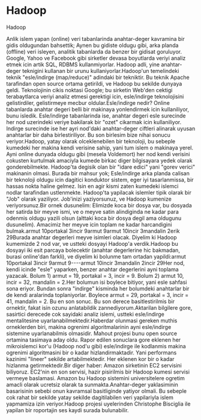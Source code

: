 # Hadoop


Hadoop



Anlik islem yapan (online) veri tabanlarinda anahtar-deger kavramina bir gidis oldugundan bahsettik; Aynen bu gidiste oldugu gibi, arka planda (offline) veri isleyen, analitik tabanlarda da benzer bir gidisat goruluyor. Google, Yahoo ve Facebook gibi sirketler devasa boyutlarda veriyi analiz etmek icin artik SQL, RDBMS kullanmiyorlar. Hadoop adli, yine anahtar-deger teknigini kullanan bir urunu kullaniyorlar.Hadoop'un temelindeki teknik "esle/indirge (map/reduce)" adindaki bir tekniktir. Bu teknik Apache tarafindan open source ortama getirildi, ve Hadoop bu sekilde dunyaya geldi. Teknolojinin cikis noktasi Google; bu sirketin Web'den cektigi terabaytlarca veriyi analiz etmesi gerektigi icin, esle/indirge teknolojisini gelistirdiler, gelistirmeye mecbur oldular.Esle/indirge nedir? Online tabanlarda anahtar degeri belli bir makinaya yonlendirmek icin kullaniliyor, bunu isledik. Esle/indirge tabanlarinda ise, anahtar degeri esle surecinde her nod uzerindeki veriye bakilarak bir "ozet" cikarmak icin kullaniliyor. Indirge surecinde ise her ayri nod'daki anahtar-deger ciftleri alinarak uyusan anahtarlar bir daha birlestiriliyor. Bu son birlesim bize nihai sonucu veriyor.Hadoop, yatay olarak olceklenebilen bir teknoloji, bu sebeple kumedeki her makina kendi verisine sahip, yani tum islem o makinaya yerel. Ayni online dunyada oldugu gibi (mesela Voldemort) her nod kendi verisini cokusten kurtulmak amaciyla kumede birkac diger bilgisayara yedek olarak gonderebilmekte. Hadoop'ta degisik olan bir "idare edici" yani "gorev verici" makinanin olmasi. Burada bir mahsur yok; Esle/indirge arka planda calisan bir teknoloji oldugu icin dagitici konduktor sistem, eger iyi tasarlanmissa, bir hassas nokta haline gelmez. Isin en agir kismi zaten kumedeki islemci nodlar tarafindan ustlenmekte. Hadoop'ta yapilacak islemler tipik olarak bir "Job" olarak yaziliyor. Job'inizi yaziyorsunuz, ve Hadoop kumenize veriyorsunuz.Bir ornek dusunelim: Elimizde koca bir dosya var, bu dosyada her satirda bir meyve ismi, ve o meyve satin alindiginda ne kadar para odenmis oldugu yazili olsun (alttaki koca bir dosya degil ama oldugunu dusunelim). Amacimiz her meyve icin toplam ne kadar harcandigini bulmak.armut 10portakal 3incir 9armut 9armut 10incir 3mandalin 2erik 29Burada anahtar degerleri meyve isimleri olacak. Diyelim ki Hadoop kumemizde 2 nod var, ve ustteki dosyayi Hadoop'a verdik.Hadoop bu dosyayi iki esit parcaya bolecektir (anahtar degerlerine hic bakmadan, burasi online'dan farkli), ve diyelim ki bolunme tam ortadan yapildi:armut 10portakal 3incir 9armut 9----armut 10incir 3mandalin 2incir 29Her nod, kendi icinde "esle" yaparken, benzer anahtar degerlerini ayni toplama yazacak.  Bolum 1) armut = 19, portakal = 3, incir = 9. Bolum 2) armut 10, incir = 32, mandalin = 2.Her bolumun isi boylece bitiyor, yani esle sahfasi sona eriyor. Bundan sonra "indirge" kisminda her bolumdeki anahtarlar bir de kendi aralarinda toplaniyorlar. Boylece armut = 29, portakal = 3, incir = 41, mandalin = 2. Bu en son sonuc. Bu son derece basitlestirilmis bir ornektir, fakat isin ozunu anlatabildik zannediyorum.Aktarilan bilgilere gore, sasirtici derecede cok sayidaki analiz islemi, ustteki esle/indirge mentalitesine uyarlanabilmektedir.Haberdar olunmasi gereken muthis orneklerden biri, makina ogrenimi algoritmalarinin ayni esle/indirge sistemine uyarlanabilmis olmasidir. Mahout projesi bunu open source ortamina tasimaya aday oldu. Rapor edilen sonuclara gore eklenen her mikroislemci kor'u (Hadoop nod'u gibi) esle/indirge ile kodlanmis makina ogrenimi algoritmasini bir o kadar hizlandirmaktadir. Yani performans kazinimi "lineer" sekilde artabilmektedir. Her eklenen kor bir o kadar hizlanma getirmektedir.Bir diger haber: Amazon sirketinin EC2 servisini biliyoruz. EC2'nin en son servisi, hazir pisirilmis bir Hadoop kumesi servisi vermeye baslamasi. Amazon bu Hadoop sistemini universitelere ogretim amacli olarak ucretsiz olarak ta sunmakta.Anahtar-deger yaklasiminin basarisinin sebebi onun kavramsal basitliginde yatiyor olmali. Bu sebeple cok rahat bir sekilde yatay sekilde dagitilabilen veri yapilariyla islem yapmamiza izin veriyor.Hadoop projesi uyelerinden Christophe Bisciglia ile yapilan bir roportajin ses kaydi surada bulunabilir.




